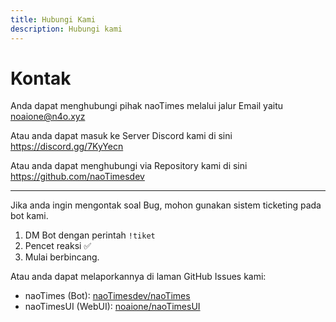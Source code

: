 ```yaml
---
title: Hubungi Kami
description: Hubungi kami
---
```


# Kontak

Anda dapat menghubungi pihak naoTimes melalui jalur Email yaitu noaione@n4o.xyz

Atau anda dapat masuk ke Server Discord kami di sini https://discord.gg/7KyYecn

Atau anda dapat menghubungi via Repository kami di sini https://github.com/naoTimesdev

---

Jika anda ingin mengontak soal Bug, mohon gunakan sistem ticketing pada bot kami.
1. DM Bot dengan perintah `!tiket`
2. Pencet reaksi ✅
3. Mulai berbincang.

Atau anda dapat melaporkannya di laman GitHub Issues kami:
- naoTimes (Bot): [naoTimesdev/naoTimes](https://github.com/naoTimesdev/naoTimes/issues/new/choose)
- naoTimesUI (WebUI): [noaione/naoTimesUI](https://github.com/noaione/naoTimesUI/issues/new/choose)

